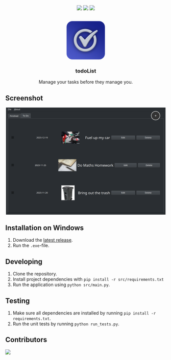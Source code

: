 <div align="center">
    <img src="https://img.shields.io/badge/python-3776AB?style=for-the-badge&logo=python&logoColor=white">
    <img src="https://img.shields.io/badge/PyQt6-41CD52?style=for-the-badge&logo=qt&logoColor=white">
    <img src="https://img.shields.io/badge/sqlite-003B57?style=for-the-badge&logo=sqlite&logoColor=white">
</div>

<br />

<p align="center">
    <img src="assets/icon.png" alt="Logo" width="120" height="120" style="border-radius:15%;">
    <h3 align="center">todoList</h3>
    <p align="center">Manage your tasks before they manage you.</p>
</p>

## Screenshot

<div style="display: flex; justify-content: center;">
    <img src="screenshot.png" width="500"/>
</div>

## Installation on Windows

1. Download the [latest release](https://github.com/Kuuhhl/todoList/releases/latest).
2. Run the `.exe`-file.

## Developing

1. Clone the repository.
2. Install project dependencies with `pip install -r src/requirements.txt`
3. Run the application using `python src/main.py`.

## Testing

1. Make sure all dependencies are installed by running `pip install -r requirements.txt`.
2. Run the unit tests by running `python run_tests.py`.

## Contributors

<a href="https://github.com/Kuuhhl/todoList/graphs/contributors">
    <img src="https://contrib.rocks/image?repo=Kuuhhl/todoList" />
</a>
